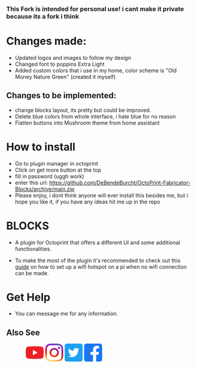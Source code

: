 ### This Fork is intended for personal use! i cant make it private because its a fork i think

# Changes made:
- Updated logos and images to follow my design
- Changed font to poppins Extra Light
- Added custom colors that i use in my home, color scheme is "Old Money Nature Green" (created it myself)

## Changes to be implemented:
- change blocks layout, its pretty but could be improved.
- Delete blue colors from whole interface, i hate blue for no reason
- Flatten buttons into Mushroom theme from home assistant



# How to install
- Go to plugin manager in octoprint
- Click on get more button at the top
- fill in password (uggh work)
- enter this url: https://github.com/DeBendeBurcht/OctoPrint-Fabricator-Blocks/archive/main.zip
- Please enjoy, i dont think anyone will ever install this besides me, but i hope you like it, if you have any ideas hit me up in the repo

# BLOCKS

- A plugin for Octoprint that offers a different UI and some additional functionalities.

- To make the most of the plugin it's recommended to check out this [guide](https://medium.com/@kennethjiang/painless-wi-fi-for-octoprint-4e6b68005400)
  on how to set up a wifi hotspot on a pi when no wifi connection can be made.

# Get Help
- You can message me for any information.

## Also See
  [![Blocks](/extras/Blocks_VECTORIZADOBRANCO.png)](https://www.blockstec.com/)
  [![Youtube](/extras/youtube_icon.png)](https://www.youtube.com/c/BlocksTec)
  [![Instagram](/extras/instagram_icon.png)](https://www.instagram.com/blockstec/)
  [![Twitter](/extras/twitter_icon.png)](https://twitter.com/blockstec)
  [![Facebook](/extras/facebook_icon.png)](https://www.facebook.com/blockstec)

